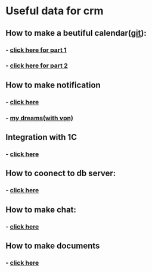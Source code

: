 # Useful data for crm

## How to make a beutiful calendar([git](https://github.com/huiwenhw/django-calendar)):
### - [click here for part 1](https://www.huiwenteo.com/normal/2018/07/24/django-calendar.html)
### - [click here for part 2](https://www.huiwenteo.com/normal/2018/07/29/django-calendar-ii.html)

## How to make notification
### - [click here](https://github.com/idlesign/django-sitemessage)
### - [my dreams(with vpn)](https://www.digitalocean.com/community/tutorials/how-to-send-web-push-notifications-from-django-applications)

## Integration with 1C
### - [click here](https://habr.com/ru/sandbox/148354/)

## How to coonect to db server:
### - [click here](https://www.8host.com/blog/kak-ispolzovat-postgresql-v-prilozhenii-django/)

## How to make chat:
### - [click here](https://www.geeksforgeeks.org/realtime-chat-app-using-django/)

## How to make documents
### - [click here](https://simpleisbetterthancomplex.com/tutorial/2016/08/01/how-to-upload-files-with-django.html)
